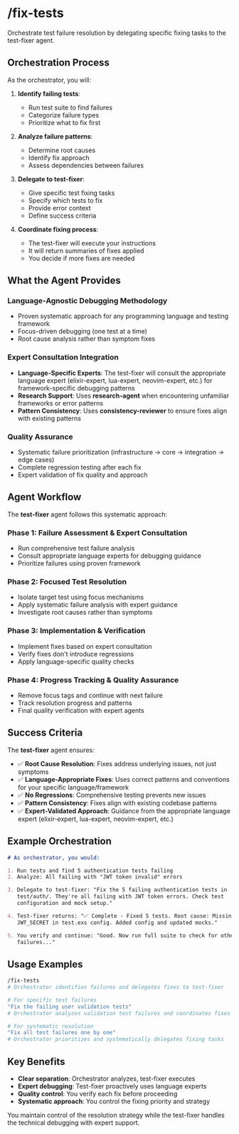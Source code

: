 # /fix-tests

Orchestrate test failure resolution by delegating specific fixing tasks to the
test-fixer agent.

## Orchestration Process

As the orchestrator, you will:

1. **Identify failing tests**:

   - Run test suite to find failures
   - Categorize failure types
   - Prioritize what to fix first

2. **Analyze failure patterns**:

   - Determine root causes
   - Identify fix approach
   - Assess dependencies between failures

3. **Delegate to test-fixer**:

   - Give specific test fixing tasks
   - Specify which tests to fix
   - Provide error context
   - Define success criteria

4. **Coordinate fixing process**:
   - The test-fixer will execute your instructions
   - It will return summaries of fixes applied
   - You decide if more fixes are needed

## What the Agent Provides

### **Language-Agnostic Debugging Methodology**

- Proven systematic approach for any programming language and testing framework
- Focus-driven debugging (one test at a time)
- Root cause analysis rather than symptom fixes

### **Expert Consultation Integration**

- **Language-Specific Experts**: The test-fixer will consult the appropriate
  language expert (elixir-expert, lua-expert, neovim-expert, etc.) for
  framework-specific debugging patterns
- **Research Support**: Uses **research-agent** when encountering unfamiliar
  frameworks or error patterns
- **Pattern Consistency**: Uses **consistency-reviewer** to ensure fixes align
  with existing patterns

### **Quality Assurance**

- Systematic failure prioritization (infrastructure → core → integration → edge
  cases)
- Complete regression testing after each fix
- Expert validation of fix quality and approach

## Agent Workflow

The **test-fixer** agent follows this systematic approach:

### Phase 1: Failure Assessment & Expert Consultation

- Run comprehensive test failure analysis
- Consult appropriate language experts for debugging guidance
- Prioritize failures using proven framework

### Phase 2: Focused Test Resolution

- Isolate target test using focus mechanisms
- Apply systematic failure analysis with expert guidance
- Investigate root causes rather than symptoms

### Phase 3: Implementation & Verification

- Implement fixes based on expert consultation
- Verify fixes don't introduce regressions
- Apply language-specific quality checks

### Phase 4: Progress Tracking & Quality Assurance

- Remove focus tags and continue with next failure
- Track resolution progress and patterns
- Final quality verification with expert agents

## Success Criteria

The **test-fixer** agent ensures:

- ✅ **Root Cause Resolution**: Fixes address underlying issues, not just
  symptoms
- ✅ **Language-Appropriate Fixes**: Uses correct patterns and conventions for
  your specific language/framework
- ✅ **No Regressions**: Comprehensive testing prevents new issues
- ✅ **Pattern Consistency**: Fixes align with existing codebase patterns
- ✅ **Expert-Validated Approach**: Guidance from the appropriate language
  expert (elixir-expert, lua-expert, neovim-expert, etc.)

## Example Orchestration

```markdown
# As orchestrator, you would:

1. Run tests and find 5 authentication tests failing
2. Analyze: All failing with "JWT token invalid" errors

3. Delegate to test-fixer: "Fix the 5 failing authentication tests in
   test/auth/. They're all failing with JWT token errors. Check test
   configuration and mock setup."

4. Test-fixer returns: "✅ Complete - Fixed 5 tests. Root cause: Missing
   JWT_SECRET in test.exs config. Added config and updated mocks."

5. You verify and continue: "Good. Now run full suite to check for other
   failures..."
```

## Usage Examples

```bash
/fix-tests
# Orchestrator identifies failures and delegates fixes to test-fixer

# For specific test failures
"Fix the failing user validation tests"
# Orchestrator analyzes validation test failures and coordinates fixes

# For systematic resolution
"Fix all test failures one by one"
# Orchestrator prioritizes and systematically delegates fixing tasks
```

## Key Benefits

- **Clear separation**: Orchestrator analyzes, test-fixer executes
- **Expert debugging**: Test-fixer proactively uses language experts
- **Quality control**: You verify each fix before proceeding
- **Systematic approach**: You control the fixing priority and strategy

You maintain control of the resolution strategy while the test-fixer handles the
technical debugging with expert support.
